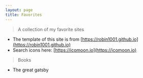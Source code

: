 ```yaml
---
layout: page
title: Favorites
---
```


> A collection of my favorite sites

* The template of this site is from [https://robin1001.github.io](https://robin1001.github.io)
* Search icons here: [https://icomoon.io](https://icomoon.io)

> Books

* The great gatsby
